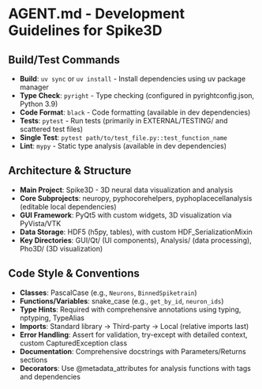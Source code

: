 # AGENT.md - Development Guidelines for Spike3D

## Build/Test Commands
- **Build**: `uv sync` or `uv install` - Install dependencies using uv package manager
- **Type Check**: `pyright` - Type checking (configured in pyrightconfig.json, Python 3.9)
- **Code Format**: `black` - Code formatting (available in dev dependencies)
- **Tests**: `pytest` - Run tests (primarily in EXTERNAL/TESTING/ and scattered test files)
- **Single Test**: `pytest path/to/test_file.py::test_function_name`
- **Lint**: `mypy` - Static type analysis (available in dev dependencies)

## Architecture & Structure
- **Main Project**: Spike3D - 3D neural data visualization and analysis
- **Core Subprojects**: neuropy, pyphocorehelpers, pyphoplacecellanalysis (editable local dependencies)
- **GUI Framework**: PyQt5 with custom widgets, 3D visualization via PyVista/VTK
- **Data Storage**: HDF5 (h5py, tables), with custom HDF_SerializationMixin
- **Key Directories**: GUI/Qt/ (UI components), Analysis/ (data processing), Pho3D/ (3D visualization)

## Code Style & Conventions
- **Classes**: PascalCase (e.g., `Neurons`, `BinnedSpiketrain`)
- **Functions/Variables**: snake_case (e.g., `get_by_id`, `neuron_ids`)
- **Type Hints**: Required with comprehensive annotations using typing, nptyping, TypeAlias
- **Imports**: Standard library → Third-party → Local (relative imports last)
- **Error Handling**: Assert for validation, try-except with detailed context, custom CapturedException class
- **Documentation**: Comprehensive docstrings with Parameters/Returns sections
- **Decorators**: Use @metadata_attributes for analysis functions with tags and dependencies
